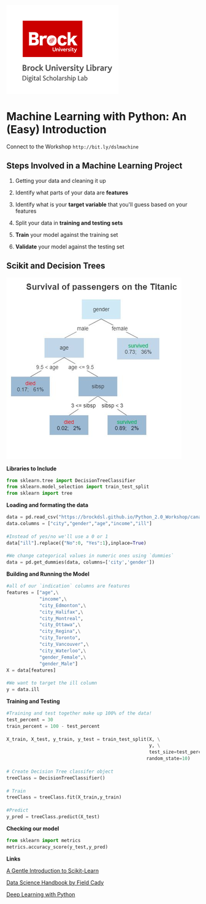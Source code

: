 
![dsl_logo.png](dsl_logo.png)

# Machine Learning with Python: An (Easy) Introduction

Connect to the Workshop `http://bit.ly/dslmachine`


## Steps Involved in a Machine Learning Project

1. Getting your data and cleaning it up

1. Identify what parts of your data are **features**

1. Identify what is your **target variable** that you'll guess based on your features

1. Split your data in **training and testing sets**

1. **Train** your model against the training set

1. **Validate** your model against the testing set

   


## Scikit and Decision Trees

![tree](Decision_tree.jpg)

**Libraries to Include**

```python
from sklearn.tree import DecisionTreeClassifier 
from sklearn.model_selection import train_test_split
from sklearn import tree
```

**Loading and formating the data**

```python
data = pd.read_csv("https://brockdsl.github.io/Python_2.0_Workshop/canadian_toy_dataset.csv")
data.columns = ["city","gender","age","income","ill"]

#Instead of yes/no we'll use a 0 or 1
data["ill"].replace({"No":0, "Yes":1},inplace=True)

#We change categorical values in numeric ones using `dummies`
data = pd.get_dummies(data, columns=['city','gender'])
```

**Building and Running the Model**

```python
#all of our `indication` columns are features
features = ["age",\
            "income",\
            "city_Edmonton",\
            "city_Halifax",\
            "city_Montreal",
            "city_Ottawa",\
            "city_Regina",\
            "city_Toronto",
            "city_Vancouver",\
            "city_Waterloo",\
            "gender_Female",\
            "gender_Male"]
X = data[features]

#We want to target the ill column
y = data.ill
```

**Training and Testing**

```python
#Training and test together make up 100% of the data!
test_percent = 30
train_percent = 100 - test_percent

X_train, X_test, y_train, y_test = train_test_split(X, \
                                                    y, \
                                                    test_size=test_percent/100.0,
                                                   random_state=10)

# Create Decision Tree classifer object
treeClass = DecisionTreeClassifier()

# Train
treeClass = treeClass.fit(X_train,y_train)

#Predict
y_pred = treeClass.predict(X_test)
```



**Checking our model**

```python
from sklearn import metrics
metrics.accuracy_score(y_test,y_pred)
```



**Links**

[A Gentle Introduction to Scikit-Learn](https://machinelearningmastery.com/a-gentle-introduction-to-scikit-learn-a-python-machine-learning-library/)

[Data Science Handbook by Field Cady](https://onlinelibrary.wiley.com/doi/book/10.1002/9781119092919)

[Deep Learning with Python](https://www.manning.com/books/deep-learning-with-python)

